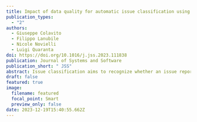 ```yaml
---
title: Impact of data quality for automatic issue classification using pre-trained language models
publication_types:
  - "2"
authors:
  - Giuseppe Colavito
  - Filippo Lanubile
  - Nicole Novielli
  - Luigi Quaranta
doi: https://doi.org/10.1016/j.jss.2023.111838
publication: Journal of Systems and Software
publication_short: " JSS"
abstract: Issue classification aims to recognize whether an issue reports a bug, a request for enhancement or support. In this paper we use pre-trained models for the automatic classification of issues and investigate how the quality of data affects the performance of classifiers. Despite the application of data quality filters, none of our attempts had a significant effect on model quality. As root cause we identify a threat to construct validity underlying the issue labeling.
draft: false
featured: true
image:
  filename: featured
  focal_point: Smart
  preview_only: false
date: 2023-12-19T15:40:55.662Z
---
```

